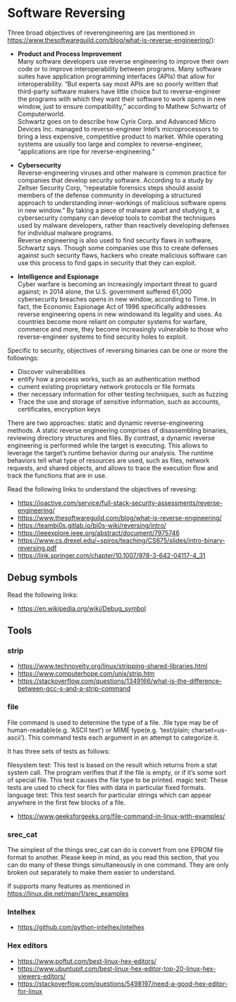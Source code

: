 # Software Reversing

Three broad objectives of reverengineering are (as mentioned in https://www.thesoftwareguild.com/blog/what-is-reverse-engineering/):
- **Product and Process Improvement** \
Many software developers use reverse engineering to improve their own code or to improve interoperability between programs. Many software suites have application programming interfaces (APIs) that allow for interoperability. “But experts say most APIs are so poorly written that third-party software makers have little choice but to reverse-engineer the programs with which they want their software to work opens in new window, just to ensure compatibility,” according to Mathew Schwartz of Computerworld.\
Schwartz goes on to describe how Cyrix Corp. and Advanced Micro Devices Inc. managed to reverse-engineer Intel’s microprocessors to bring a less expensive, competitive product to market. While operating systems are usually too large and complex to reverse-engineer, “applications are ripe for reverse-engineering.”

- **Cybersecurity** \
Reverse-engineering viruses and other malware is common practice for companies that develop security software. According to a study by Zeltser Security Corp, “repeatable forensics steps should assist members of the defense community in developing a structured approach to understanding inner-workings of malicious software opens in new window.” By taking a piece of malware apart and studying it, a cybersecurity company can develop tools to combat the techniques used by malware developers, rather than reactively developing defenses for individual malware programs.\
Reverse engineering is also used to find security flaws in software, Schwartz says. Though some companies use this to create defenses against such security flaws, hackers who create malicious software can use this process to find gaps in security that they can exploit.

- **Intelligence and Espionage** \
Cyber warfare is becoming an increasingly important threat to guard against; in 2014 alone, the U.S. government suffered 61,000 cybersecurity breaches opens in new window, according to Time. In fact, the Economic Espionage Act of 1996 specifically addresses reverse engineering opens in new windowand its legality and uses. As countries become more reliant on computer systems for warfare, commerce and more, they become increasingly vulnerable to those who reverse-engineer systems to find security holes to exploit.

Specific to security, objectives of reversing binaries can be one or more the followings:
- Discover vulnerabilities
- entify how a process works, such as an authentication method
- cument existing proprietary network protocols or file formats
- ther necessary information for other testing techniques, such as fuzzing
- Trace the use and storage of sensitive information, such as accounts, certificates, encryption keys

There are two approaches: static and dynamic reverse-engineering methods. A static reverse engineering comprises of disassembling binaries, reviewing directory structures and files. By contrast, a dynamic reverse engineering is performed while the target is executing. This allows to leverage the target’s runtime behavior during our analysis. The runtime behaviors tell what type of resources are used, such as files, network requests, and shared objects, and allows to trace the execution flow and track the functions that are in use.

Read the following links to understand the objectives of revesing: 
- https://ioactive.com/service/full-stack-security-assessments/reverse-engineering/
- https://www.thesoftwareguild.com/blog/what-is-reverse-engineering/
- https://teambi0s.gitlab.io/bi0s-wiki/reversing/intro/
- https://ieeexplore.ieee.org/abstract/document/7975746
- https://www.cs.drexel.edu/~spiros/teaching/CS675/slides/intro-binary-reversing.pdf
- https://link.springer.com/chapter/10.1007/978-3-642-04117-4_31



## Debug symbols

Read the following links:
- https://en.wikipedia.org/wiki/Debug_symbol

## Tools
### strip
- https://www.technovelty.org/linux/stripping-shared-libraries.html
- https://www.computerhope.com/unix/strip.htm
- https://stackoverflow.com/questions/1349166/what-is-the-difference-between-gcc-s-and-a-strip-command

### file

File command is used to determine the type of a file. .file type may be of human-readable(e.g. ‘ASCII text’) or MIME type(e.g. ‘text/plain; charset=us-ascii’). This command tests each argument in an attempt to categorize it.

It has three sets of tests as follows:

filesystem test: This test is based on the result which returns from a stat system call. The program verifies that if the file is empty, or if it’s some sort of special file. This test causes the file type to be printed.
magic test: These tests are used to check for files with data in particular fixed formats.
language test: This test search for particular strings which can appear anywhere in the first few blocks of a file.

- https://www.geeksforgeeks.org/file-command-in-linux-with-examples/

### srec_cat
The simplest of the things srec_cat can do is convert from one EPROM file format to another. Please keep in mind, as you read this section, that you can do many of these things simultaneously in one command. They are only broken out separately to make them easier to understand.

If supports many features as mentioned in https://linux.die.net/man/1/srec_examples

### Intelhex

- https://github.com/python-intelhex/intelhex


### Hex editors

- https://www.poftut.com/best-linux-hex-editors/
- https://www.ubuntupit.com/best-linux-hex-editor-top-20-linux-hex-viewers-editors/
- https://stackoverflow.com/questions/5498197/need-a-good-hex-editor-for-linux

